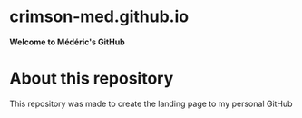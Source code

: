 # crimson-med.github.io

**Welcome to Médéric's GitHub**

# About this repository

This repository was made to create the landing page to my personal GitHub
